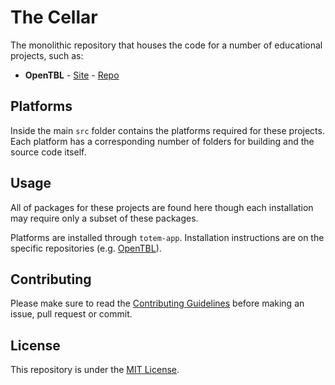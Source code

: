 # The Cellar
The monolithic repository that houses the code for a number of educational projects, such as:
  * **OpenTBL** - [Site](http://www.opentbl.com) - [Repo](https://github.com/sixthedge/opentbl/)

## Platforms
Inside the main `src` folder contains the platforms required for these projects. Each platform has a corresponding number of folders for building and the source code itself.

## Usage
All of packages for these projects are found here though each installation may require only a subset of these packages. 

Platforms are installed through `totem-app`.  Installation instructions are on the specific repositories (e.g. [OpenTBL](https://github.com/sixthedge/opentbl/)).

## Contributing
Please make sure to read the [Contributing Guidelines](https://github.com/sixthedge/cellar/blob/master/CONTRIBUTING.md) before making an issue, pull request or commit.

## License
This repository is under the [MIT License](https://github.com/sixthedge/cellar/blob/master/LICENSE.md).
